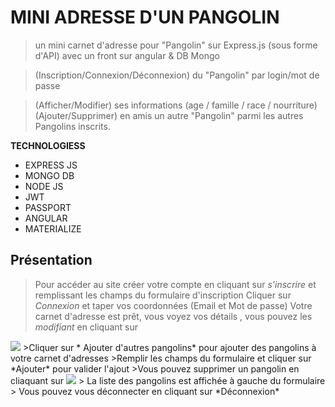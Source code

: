 # MINI ADRESSE D'UN PANGOLIN 

> un mini carnet d'adresse pour "Pangolin" sur Express.js (sous forme d'API) avec un front sur angular &  DB Mongo 

> (Inscription/Connexion/Déconnexion) du "Pangolin" par login/mot de passe 

> (Afficher/Modifier) ses informations (age / famille / race / nourriture) 
> (Ajouter/Supprimer) en amis un autre "Pangolin" parmi les autres Pangolins inscrits.

**TECHNOLOGIESS**

- EXPRESS JS
- MONGO DB
- NODE JS
- JWT
- PASSPORT
- ANGULAR
- MATERIALIZE



## Présentation
> Pour accéder au site créer votre compte en cliquant sur *s'inscrire* et remplissant les champs du formulaire d'inscription
> Cliquer sur *Connexion* et taper vos coordonnées (Email et Mot de passe)
> Votre carnet d'adresse est prêt, vous voyez vos détails , vous pouvez les *modifiant* en cliquant sur 
<img src="https://upload.wikimedia.org/wikipedia/commons/2/23/Edit-icon-grey.png">
>Cliquer sur * Ajouter d'autres pangolins*  pour ajouter des pangolins à votre carnet d'adresses
>Remplir les champs du formulaire et cliquer sur *Ajouter* pour valider l'ajout
>Vous pouvez supprimer un pangolin en cliaquant sur 
<img src="https://icon-icons.com/fr/icone/corbeille-supprimer-supprimer/61518">
> La liste des pangolins est affichée à gauche du formulaire
> Vous pouvez vous déconnecter en cliquant sur *Déconnexion* 


